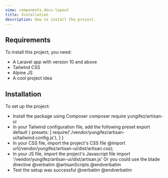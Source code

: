 ```yaml
---
view: components.docs-layout
title: Installation
description: How to install the project.
---
```


## Requirements

To install this project, you need:

- A Laravel app with version 10 and above
- Tailwind CSS
- Alpine JS
- A cool project idea


## Installation

To set up the project:

<ul class="flex flex-col gap-5">
    <li>
        Install the package using Composer
        <x-code-block-wrapper language="bash">
            composer require yungifez/artisan-ui
        </x-code-block-wrapper>
    </li>
    <li>
        In your Tailwind configuration file, add the following preset
        <x-code-block-wrapper title="tailwind.config.js" language="js{2-4}{2-4}">
export default {
  presets: [
    require('./vendor/yungifez/artisan-ui/tailwind.config.js'),
  ]
}
        </x-code-block-wrapper>
    </li>
    <li>
    In your CSS file, import the project's CSS file
    <x-code-block-wrapper title="app.css" language="css">
        @import url(/vendor/yungifez/artisan-ui/dist/artisan.css);
    </x-code-block-wrapper>
    </li>
    <li>
    In your JS file, import the project's Javascript file
    <x-code-block-wrapper title="app.js" language="js">
        import '/vendor/yungifez/artisan-ui/dist/artisan.js'
    </x-code-block-wrapper>
    Or you could use the blade directive
    <x-code-block-wrapper title="layout.blade.php" language="js">
        @verbatim
            @artisanScripts
        @endverbatim
    </x-code-block-wrapper>
    </li>
    <li>
    Test the setup was successful
    <x-code-block-wrapper title="index.blade.php" language="blade">
        @verbatim
        <x-aui::button></x-aui::button>
        @endverbatim
    </x-code-block-wrapper>
    </li>
</ul>

